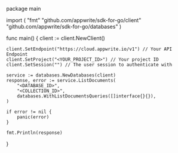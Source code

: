 package main

import (
    "fmt"
    "github.com/appwrite/sdk-for-go/client"
    "github.com/appwrite/sdk-for-go/databases"
)

func main() {
    client := client.NewClient()

    client.SetEndpoint("https://cloud.appwrite.io/v1") // Your API Endpoint
    client.SetProject("<YOUR_PROJECT_ID>") // Your project ID
    client.SetSession("") // The user session to authenticate with

    service := databases.NewDatabases(client)
    response, error := service.ListDocuments(
        "<DATABASE_ID>",
        "<COLLECTION_ID>",
        databases.WithListDocumentsQueries([]interface{}{}),
    )

    if error != nil {
        panic(error)
    }

    fmt.Println(response)
}
